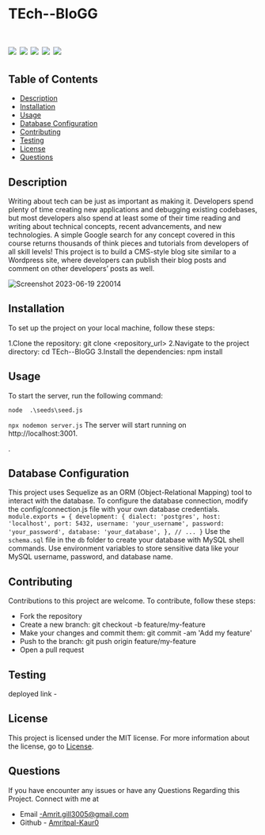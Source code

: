 # TEch--BloGG


 # ![](https://img.shields.io/badge/SeQuelize-ExpressJs-blue) ![](https://img.shields.io/badge/license-MIT-brightgreen) ![](https://img.shields.io/badge/mysql-ORM-orange) ![](https://img.shields.io/badge/node.js-Routes-red) ![](https://img.shields.io/badge/MVC-Handlebars-red)




 ## Table of Contents

- [Description](#description)
- [Installation](#installation)
- [Usage](#usage)
- [Database Configuration](#database-configuration)
- [Contributing](#contributing)
- [Testing](#testing)
- [License](#license)
- [Questions](#questions)


## Description
Writing about tech can be just as important as making it. Developers spend plenty of time creating new applications and debugging existing codebases, but most developers also spend at least some of their time reading and writing about technical concepts, recent advancements, and new technologies. A simple Google search for any concept covered in this course returns thousands of think pieces and tutorials from developers of all skill levels!
This project is to build a CMS-style blog site similar to a Wordpress site, where developers can publish their blog posts and comment on other developers’ posts as well.


![Screenshot 2023-06-19 220014](https://github.com/Amritpal-Kaur0/TEch--BloGG/assets/128442182/71f110b2-160e-414e-a800-ebf2df796557)

## Installation
To set up the project on your local machine, follow these steps:

1.Clone the repository: git clone <repository_url>
2.Navigate to the project directory: cd TEch--BloGG
3.Install the dependencies: npm install

## Usage
To start the server, run the following command:

`node  .\seeds\seed.js`

`npx nodemon server.js`
The server will start running on http://localhost:3001.

.

## Database Configuration
This project uses Sequelize as an ORM (Object-Relational Mapping) tool to interact with the database. To configure the database connection, modify the config/connection.js file with your own database credentials.
`module.exports = {
  development: {
    dialect: 'postgres',
    host: 'localhost',
    port: 5432,
    username: 'your_username',
    password: 'your_password',
    database: 'your_database',
  },
  // ...
}`
Use the `schema.sql` file in the `db` folder to create your database with MySQL shell commands. Use environment variables to store sensitive data like your MySQL username, password, and database name.

## Contributing
Contributions to this project are welcome. To contribute, follow these steps:

* Fork the repository
* Create a new branch: git checkout -b feature/my-feature
* Make your changes and commit them: git commit -am 'Add my feature'
* Push to the branch: git push origin feature/my-feature
* Open a pull request

## Testing
deployed link - 

## License
This project is licensed under the MIT license. For more information about the license, go to [License](https://choosealicense.com/licenses/mit/).

## Questions
 If you have encounter any issues or have any Questions Regarding this Project. Connect with me at

- Email -Amrit.gill3005@gmail.com 
- Github - [Amritpal-Kaur0](https://github.com/Amritpal-Kaur0) 
